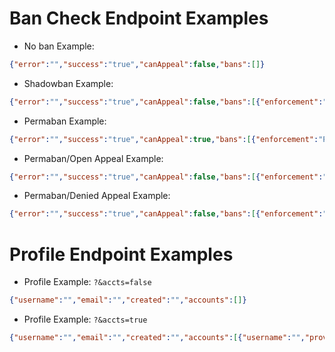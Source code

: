 # Ban Check Endpoint Examples

* No ban Example:

```json
{"error":"","success":"true","canAppeal":false,"bans":[]}
````

* Shadowban Example:
```json
{"error":"","success":"true","canAppeal":false,"bans":[{"enforcement":"UNDER_REVIEW","canAppeal":false,"title":"COD:MW3"},{"enforcement":"UNDER_REVIEW","canAppeal":false,"title":"COD:MW II"}]}
```

* Permaban Example:
```json
{"error":"","success":"true","canAppeal":true,"bans":[{"enforcement":"PERMANENT","canAppeal":true,"title":"COD:MW3"},{"enforcement":"PERMANENT","canAppeal":true,"title":"COD:MW II"}]}
```

* Permaban/Open Appeal Example:

```json
{"error":"","success":"true","canAppeal":false,"bans":[{"enforcement":"PERMANENT","canAppeal":false,"bar":{"CaseNumber":"","Status":"Open"},"title":"COD:MW3"},{"enforcement":"PERMANENT","canAppeal":false,"bar":{"CaseNumber":"","Status":"Open"},"title":"COD:MW II"}]}
```

* Permaban/Denied Appeal Example:
```json
{"error":"","success":"true","canAppeal":false,"bans":[{"enforcement":"PERMANENT","canAppeal":false,"bar":{"CaseNumber":"","Status":"Closed"},"title":"COD:MW3"},{"enforcement":"PERMANENT","canAppeal":false,"bar":{"CaseNumber":"","Status":"Closed"},"title":"COD:MW II"}]}
```

# Profile Endpoint Examples

* Profile Example: `?&accts=false`

```json
{"username":"","email":"","created":"","accounts":[]}
```

* Profile Example: `?&accts=true`

```json
{"username":"","email":"","created":"","accounts":[{"username":"","provider":"battle"},{"username":"","provider":"steam"},{"username":"","provider":"uno"},{"username":"","provider":"xbl"},{"username": "","provider": "psn"}]}
```
